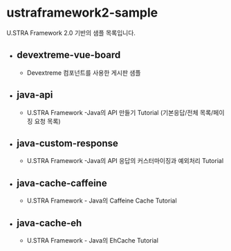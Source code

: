 # ustraframework2-sample
U.STRA Framework 2.0 기반의 샘플 목록입니다.

- devextreme-vue-board
  - 
  - Devextreme 컴포넌트를 사용한 게시판 샘플

- java-api
  -
  - U.STRA Framework -Java의 API 만들기 Tutorial (기본응답/전체 목록/페이징 요청 목록)

- java-custom-response
  -
  - U.STRA Framework -Java의 API 응답의 커스터마이징과 예외처리 Tutorial

- java-cache-caffeine
  -
  - U.STRA Framework - Java의 Caffeine Cache Tutorial

- java-cache-eh
  -
  - U.STRA Framework - Java의 EhCache Tutorial


